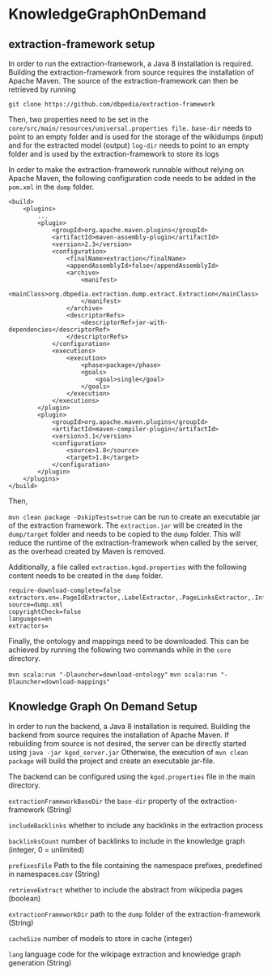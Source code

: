 # KnowledgeGraphOnDemand

## extraction-framework setup

In order to run the extraction-framework, a Java 8 installation is required. Building the extraction-framework from source requires the installation of Apache Maven. The source of the extraction-framework can then be retrieved by running

`git clone https://github.com/dbpedia/extraction-framework`

Then, two properties need to be set in the `core/src/main/resources/universal.properties file.`
`base-dir` needs to point to an empty folder and is used for the storage of the wikidumps (input) and for the extracted model (output) `log-dir` needs to point to an empty folder and is used by the extraction-framework to store its logs

In order to make the extraction-framework runnable without relying on Apache Maven, the following configuration code needs to be added in the `pom.xml` in the `dump` folder.

```
<build>
    <plugins>
        ...
        <plugin>
            <groupId>org.apache.maven.plugins</groupId>
            <artifactId>maven-assembly-plugin</artifactId>
            <version>2.3</version>
            <configuration>
                <finalName>extraction</finalName>
                <appendAssemblyId>false</appendAssemblyId>
                <archive>
                    <manifest>
                        <mainClass>org.dbpedia.extraction.dump.extract.Extraction</mainClass>
                    </manifest>
                </archive>
                <descriptorRefs>
                    <descriptorRef>jar-with-dependencies</descriptorRef>
                </descriptorRefs>
            </configuration>
            <executions>
                <execution>
                    <phase>package</phase>
                    <goals>
                        <goal>single</goal>
                    </goals>
                </execution>
            </executions>
        </plugin>
        <plugin>
            <groupId>org.apache.maven.plugins</groupId>
            <artifactId>maven-compiler-plugin</artifactId>
            <version>3.1</version>
            <configuration>
                <source>1.8</source>
                <target>1.8</target>
            </configuration>
        </plugin>
    </plugins>
</build>
```

Then,

`mvn clean package -DskipTests=true` 
can be run to create an executable jar of the extraction framework. The `extraction.jar` will be created in the `dump/target` folder and needs to be copied to the `dump` folder. This will reduce the runtime of the extraction-framework when called by the server, as the overhead created by Maven is removed.

Additionally, a file called `extraction.kgod.properties` with the following content needs to be created in the `dump` folder.

```
require-download-complete=false
extractors.en=.PageIdExtractor,.LabelExtractor,.PageLinksExtractor,.InfoboxExtractor,.MappingExtractor
source=dump.xml
copyrightCheck=false
languages=en
extractors=
```

Finally, the ontology and mappings need to be downloaded. This can be achieved by running the following two commands while in the `core` directory.

`mvn scala:run "-Dlauncher=download-ontology"`
`mvn scala:run "-Dlauncher=download-mappings"`

## Knowledge Graph On Demand Setup

In order to run the backend, a Java 8 installation is required. Building the backend from source requires the installation of Apache Maven. If rebuilding from source is not desired, the server can be directly started using
`java -jar kgod_server.jar`
Otherwise, the execution of
`mvn clean package`
will build the project and create an executable jar-file.


The backend can be configured using the `kgod.properties` file in the main directory. 

`extractionFrameworkBaseDir` the `base-dir` property of the extraction-framework (String)

`includeBacklinks` whether to include any backlinks in the extraction process

`backlinksCount` number of backlinks to include in the knowledge graph (integer, 0 = unlimited)

`prefixesFile` Path to the file containing the namespace prefixes, predefined in namespaces.csv (String)

`retrieveExtract` whether to include the abstract from wikipedia pages (boolean)

`extractionFrameworkDir` path to the `dump` folder of the extraction-framework (String)

`cacheSize` number of models to store in cache (integer)

`lang` language code for the wikipage extraction and knowledge graph generation (String)

